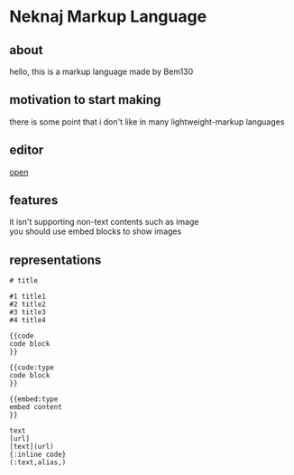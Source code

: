 # Neknaj Markup Language
## about
hello, this is a markup language made by Bem130  
## motivation to start making
there is some point that i don't like in many lightweight-markup languages  
## editor
[open](https://bem130.github.io/markup/editor)
## features
it isn't supporting non-text contents such as image  
you should use embed blocks to show images  
## representations
````nm
# title

#1 title1
#2 title2
#3 title3
#4 title4

{{code
code block
}}

{{code:type
code block
}}

{{embed:type
embed content
}}

text
[url]
[text](url)
{:inline code}
(:text,alias,)

````